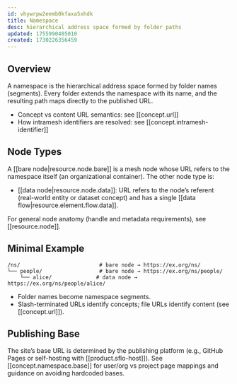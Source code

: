 ```yaml
---
id: vhywrpw2eemb0kfaxa5xhdk
title: Namespace
desc: hierarchical address space formed by folder paths
updated: 1755990485010
created: 1730226356459
---
```


## Overview

A namespace is the hierarchical address space formed by folder names (segments). Every folder extends the namespace with its name, and the resulting path maps directly to the published URL.

- Concept vs content URL semantics: see [[concept.url]]
- How intramesh identifiers are resolved: see [[concept.intramesh-identifier]]

## Node Types

A [[bare node|resource.node.bare]] is a mesh node whose URL refers to the namespace itself (an organizational container). The other node type is:

- [[data node|resource.node.data]]: URL refers to the node’s referent (real-world entity or dataset concept) and has a single [[data flow|resource.element.flow.data]].

For general node anatomy (handle and metadata requirements), see [[resource.node]].

## Minimal Example

```file
/ns/                         # bare node → https://ex.org/ns/
└── people/                  # bare node → https://ex.org/ns/people/
    └── alice/              # data node → https://ex.org/ns/people/alice/
```

- Folder names become namespace segments.
- Slash-terminated URLs identify concepts; file URLs identify content (see [[concept.url]]).

## Publishing Base

The site’s base URL is determined by the publishing platform (e.g., GitHub Pages or self-hosting with [[product.sflo-host]]). See [[concept.namespace.base]] for user/org vs project page mappings and guidance on avoiding hardcoded bases.
